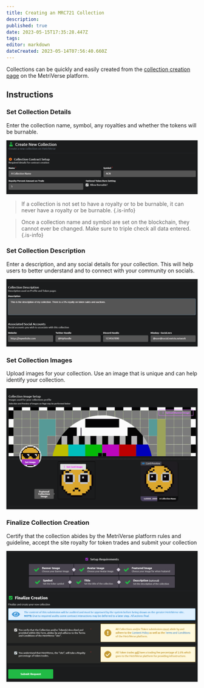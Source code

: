 ```yaml
---
title: Creating an MRC721 Collection
description: 
published: true
date: 2023-05-15T17:35:28.447Z
tags: 
editor: markdown
dateCreated: 2023-05-14T07:56:40.660Z
---
```


Collections can be quickly and easily created from the [collection creation page](https://metriverse.exchange/app/manage/collection/create) on the MetriVerse platform.

## Instructions
### Set Collection Details

Enter the collection name, symbol, any royalties and whether the tokens will be burnable.

![create_collection_1.png](/developer-guides/create_collection_1.png)

> If a collection is not set to have a royalty or to be burnable, it can never have a royalty or be burnable.
{.is-info}

> Once a collection name and symbol are set on the blockchain, they cannot ever be changed. Make sure to triple check all data entered.
{.is-info}

### Set Collection Description

Enter a description, and any social details for your collection. This will help users to better understand and to connect with your community on socials.

![create_collection_2.png](/developer-guides/create_collection_2.png)

### Set Collection Images

Upload images for your collection. Use an image that is unique and can help identify your collection.

![create_collection_3.png](/developer-guides/create_collection_3.png)


### Finalize Collection Creation

Certify that the collection abides by the MetriVerse platform rules and guideline, accept the site royalty for token trades and submit your collection

![create_collection_4.png](/developer-guides/create_collection_4.png)